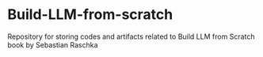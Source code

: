 # Build-LLM-from-scratch
Repository for storing codes and artifacts related to Build LLM from Scratch book by Sebastian Raschka

